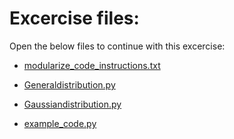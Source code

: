 # Excercise files: 

Open the below files to continue with this excercise: 

- [modularize_code_instructions.txt](../data/1_instruction_files/modularize_code_instructions.txt)

- [Generaldistribution.py](../data/2_modularized_code/Generaldistribution.py)

- [Gaussiandistribution.py](../data/2_modularized_code/Gaussiandistribution.py)

- [example_code.py](../data/2_modularized_code/example_code.py)

